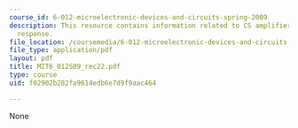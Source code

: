 ```yaml
---
course_id: 6-012-microelectronic-devices-and-circuits-spring-2009
description: This resource contains information related to CS amplifier frequency
  response.
file_location: /coursemedia/6-012-microelectronic-devices-and-circuits-spring-2009/f02902b282fa9614edb6e7d9f9aac464_MIT6_012S09_rec22.pdf
file_type: application/pdf
layout: pdf
title: MIT6_012S09_rec22.pdf
type: course
uid: f02902b282fa9614edb6e7d9f9aac464

---
```

None